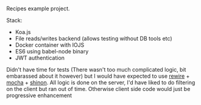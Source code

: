 # 

Recipes example project.

Stack:
  * Koa.js
  * File reads/writes backend (allows testing without DB tools etc)
  * Docker container with IOJS
  * ES6 using babel-node binary 
  * JWT authentication

Didn't have time for tests (There wasn't too much complicated logic, bit embarassed about it however) but I would have expected to use [rewire](https://github.com/jhnns/rewire) + [mocha](http://mochajs.org/) + [shinon](http://sinonjs.org/).
All logic is done on the server, I'd have liked to do filtering on the client but ran out of time. Otherwise client side code would just be progressive enhancement
